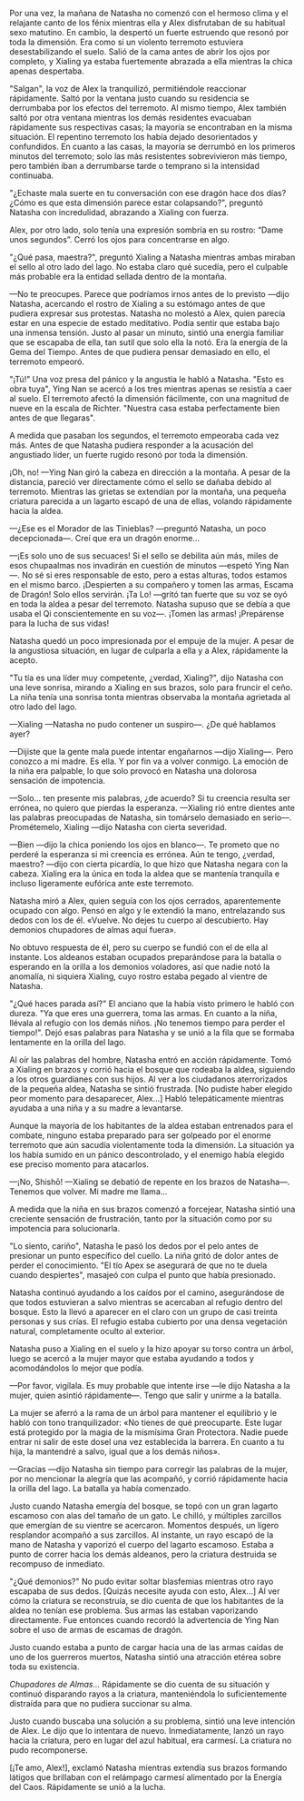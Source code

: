 
Por una vez, la mañana de Natasha no comenzó con el hermoso clima y el relajante canto de los fénix mientras ella y Alex disfrutaban de su habitual sexo matutino. En cambio, la despertó un fuerte estruendo que resonó por toda la dimensión. Era como si un violento terremoto estuviera desestabilizando el suelo. Salió de la cama antes de abrir los ojos por completo, y Xialing ya estaba fuertemente abrazada a ella mientras la chica apenas despertaba.

"Salgan", la voz de Alex la tranquilizó, permitiéndole reaccionar rápidamente. Saltó por la ventana justo cuando su residencia se derrumbaba por los efectos del terremoto. Al mismo tiempo, Alex también saltó por otra ventana mientras los demás residentes evacuaban rápidamente sus respectivas casas; la mayoría se encontraban en la misma situación. El repentino terremoto los había dejado desorientados y confundidos. En cuanto a las casas, la mayoría se derrumbó en los primeros minutos del terremoto; solo las más resistentes sobrevivieron más tiempo, pero también iban a derrumbarse tarde o temprano si la intensidad continuaba.

"¿Echaste mala suerte en tu conversación con ese dragón hace dos días? ¿Cómo es que esta dimensión parece estar colapsando?", preguntó Natasha con incredulidad, abrazando a Xialing con fuerza.

Alex, por otro lado, solo tenía una expresión sombría en su rostro: “Dame unos segundos”. Cerró los ojos para concentrarse en algo.

"¿Qué pasa, maestra?", preguntó Xialing a Natasha mientras ambas miraban el sello al otro lado del lago. No estaba claro qué sucedía, pero el culpable más probable era la entidad sellada dentro de la montaña.

—No te preocupes. Parece que podríamos irnos antes de lo previsto —dijo Natasha, acercando el rostro de Xialing a su estómago antes de que pudiera expresar sus protestas. Natasha no molestó a Alex, quien parecía estar en una especie de estado meditativo. Podía sentir que estaba bajo una inmensa tensión. Justo al pasar un minuto, sintió una energía familiar que se escapaba de ella, tan sutil que solo ella la notó. Era la energía de la Gema del Tiempo. Antes de que pudiera pensar demasiado en ello, el terremoto empeoró.

"¡Tú!" Una voz presa del pánico y la angustia le habló a Natasha. "Esto es obra tuya", Ying Nan se acercó a los tres mientras apenas se resistía a caer al suelo. El terremoto afectó la dimensión fácilmente, con una magnitud de nueve en la escala de Richter. "Nuestra casa estaba perfectamente bien antes de que llegaras".

A medida que pasaban los segundos, el terremoto empeoraba cada vez más. Antes de que Natasha pudiera responder a la acusación del angustiado líder, un fuerte rugido resonó por toda la dimensión.

¡Oh, no! —Ying Nan giró la cabeza en dirección a la montaña. A pesar de la distancia, pareció ver directamente cómo el sello se dañaba debido al terremoto. Mientras las grietas se extendían por la montaña, una pequeña criatura parecida a un lagarto escapó de una de ellas, volando rápidamente hacia la aldea.

—¿Ese es el Morador de las Tinieblas? —preguntó Natasha, un poco decepcionada—. Creí que era un dragón enorme...

—¡Es solo uno de sus secuaces! Si el sello se debilita aún más, miles de esos chupaalmas nos invadirán en cuestión de minutos —espetó Ying Nan—. No sé si eres responsable de esto, pero a estas alturas, todos estamos en el mismo barco. ¡Despierten a su compañero y tomen las armas, Escama de Dragón! Solo ellos servirán. ¡Ta Lo! —gritó tan fuerte que su voz se oyó en toda la aldea a pesar del terremoto. Natasha supuso que se debía a que usaba el Qi conscientemente en su voz—. ¡Tomen las armas! ¡Prepárense para la lucha de sus vidas!

Natasha quedó un poco impresionada por el empuje de la mujer. A pesar de la angustiosa situación, en lugar de culparla a ella y a Alex, rápidamente la acepto.

"Tu tía es una líder muy competente, ¿verdad, Xialing?", dijo Natasha con una leve sonrisa, mirando a Xialing en sus brazos, solo para fruncir el ceño. La niña tenía una sonrisa tonta mientras observaba la montaña agrietada al otro lado del lago.

—Xialing —Natasha no pudo contener un suspiro—. ¿De qué hablamos ayer?

—Dijiste que la gente mala puede intentar engañarnos —dijo Xialing—. Pero conozco a mi madre. Es ella. Y por fin va a volver conmigo. La emoción de la niña era palpable, lo que solo provocó en Natasha una dolorosa sensación de impotencia.

—Solo... ten presente mis palabras, ¿de acuerdo? Si tu creencia resulta ser errónea, no quiero que pierdas la esperanza. —Xialing rió entre dientes ante las palabras preocupadas de Natasha, sin tomárselo demasiado en serio—. Prométemelo, Xialing —dijo Natasha con cierta severidad.

—Bien —dijo la chica poniendo los ojos en blanco—. Te prometo que no perderé la esperanza si mi creencia es errónea. Aún te tengo, ¿verdad, maestro? —dijo con cierta picardía, lo que hizo que Natasha negara con la cabeza. Xialing era la única en toda la aldea que se mantenía tranquila e incluso ligeramente eufórica ante este terremoto.

Natasha miró a Alex, quien seguía con los ojos cerrados, aparentemente ocupado con algo. Pensó en algo y le extendió la mano, entrelazando sus dedos con los de él. «Vuelve. No dejes tu cuerpo al descubierto. Hay demonios chupadores de almas aquí fuera».

No obtuvo respuesta de él, pero su cuerpo se fundió con el de ella al instante. Los aldeanos estaban ocupados preparándose para la batalla o esperando en la orilla a los demonios voladores, así que nadie notó la anomalía, ni siquiera Xialing, cuyo rostro estaba pegado al vientre de Natasha.

"¿Qué haces parada así?" El anciano que la había visto primero le habló con dureza. "Ya que eres una guerrera, toma las armas. En cuanto a la niña, llévala al refugio con los demás niños. ¡No tenemos tiempo para perder el tiempo!". Dejó esas palabras para Natasha y se unió a la fila que se formaba lentamente en la orilla del lago.

Al oír las palabras del hombre, Natasha entró en acción rápidamente. Tomó a Xialing en brazos y corrió hacia el bosque que rodeaba la aldea, siguiendo a los otros guardianes con sus hijos. Al ver a los ciudadanos aterrorizados de la pequeña aldea, Natasha se sintió frustrada. [No pudiste haber elegido peor momento para desaparecer, Alex...] Habló telepáticamente mientras ayudaba a una niña y a su madre a levantarse.

Aunque la mayoría de los habitantes de la aldea estaban entrenados para el combate, ninguno estaba preparado para ser golpeado por el enorme terremoto que aún sacudía violentamente toda la dimensión. La situación ya los había sumido en un pánico descontrolado, y el enemigo había elegido ese preciso momento para atacarlos.

—¡No, Shishō! —Xialing se debatió de repente en los brazos de Natasha—. Tenemos que volver. Mi madre me llama...

A medida que la niña en sus brazos comenzó a forcejear, Natasha sintió una creciente sensación de frustración, tanto por la situación como por su impotencia para solucionarla.

"Lo siento, cariño", Natasha le pasó los dedos por el pelo antes de presionar un punto específico del cuello. La niña gritó de dolor antes de perder el conocimiento. "El tío Apex se asegurará de que no te duela cuando despiertes", masajeó con culpa el punto que había presionado.

Natasha continuó ayudando a los caídos por el camino, asegurándose de que todos estuvieran a salvo mientras se acercaban al refugio dentro del bosque. Esto la llevó a aparecer en el claro con un grupo de casi treinta personas y sus crías. El refugio estaba cubierto por una densa vegetación natural, completamente oculto al exterior.

Natasha puso a Xialing en el suelo y la hizo apoyar su torso contra un árbol, luego se acercó a la mujer mayor que estaba ayudando a todos y acomodándolos lo mejor que podía.

—Por favor, vigílala. Es muy probable que intente irse —le dijo Natasha a la mujer, quien asintió rápidamente—. Tengo que salir y unirme a la batalla.

La mujer se aferró a la rama de un árbol para mantener el equilibrio y le habló con tono tranquilizador: «No tienes de qué preocuparte. Este lugar está protegido por la magia de la mismísima Gran Protectora. Nadie puede entrar ni salir de este dosel una vez establecida la barrera. En cuanto a tu hija, la mantendré a salvo, igual que a los demás niños».

—Gracias —dijo Natasha sin tiempo para corregir las palabras de la mujer, por no mencionar la alegría que las acompañó, y corrió rápidamente hacia la orilla del lago. La batalla ya había comenzado.

Justo cuando Natasha emergía del bosque, se topó con un gran lagarto escamoso con alas del tamaño de un gato. Le chilló, y múltiples zarcillos que emergían de su vientre se acercaron. Momentos después, un ligero resplandor acompañó a sus zarcillos. Al instante, un rayo escapó de la mano de Natasha y vaporizó el cuerpo del lagarto escamoso. Estaba a punto de correr hacia los demás aldeanos, pero la criatura destruida se recompuso de inmediato.

"¿Qué demonios?" No pudo evitar soltar blasfemias mientras otro rayo escapaba de sus dedos. [Quizás necesite ayuda con esto, Alex...] Al ver cómo la criatura se reconstruía, se dio cuenta de que los habitantes de la aldea no tenían ese problema. Sus armas las estaban vaporizando directamente. Fue entonces cuando recordó la advertencia de Ying Nan sobre el uso de armas de escamas de dragón.

Justo cuando estaba a punto de cargar hacia una de las armas caídas de uno de los guerreros muertos, Natasha sintió una atracción etérea sobre toda su existencia.

_Chupadores de Almas…_ Rápidamente se dio cuenta de su situación y continuó disparando rayos a la criatura, manteniéndola lo suficientemente distraída para que no pudiera succionar su alma.

Justo cuando buscaba una solución a su problema, sintió una leve intención de Alex. Le dijo que lo intentara de nuevo. Inmediatamente, lanzó un rayo hacia la criatura, pero en lugar del azul habitual, era carmesí. La criatura no pudo recomponerse.

[¡Te amo, Alex!], exclamó Natasha mientras extendía sus brazos formando látigos que brillaban con el relámpago carmesí alimentado por la Energía del Caos. Rápidamente se unió a la lucha.